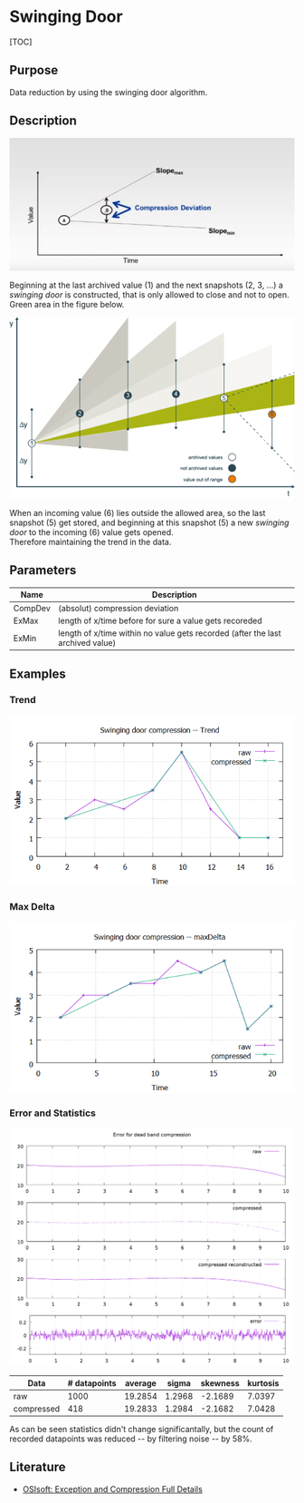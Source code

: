 # Swinging Door

[TOC]

## Purpose

Data reduction by using the swinging door algorithm.

## Description

![](./images/swinging-door_02.png)

Beginning at the last archived value (1) and the next snapshots (2, 3, ...) a _swinging door_ is constructed,
that is only allowed to close and not to open. Green area in the figure below.

![](./images/swinging-door_01.png)

When an incoming value (6) lies outside the allowed area, so the last snapshot (5) get stored, and beginning at this snapshot (5) a new _swinging door_ to the incoming (6) value gets opened.  
Therefore maintaining the trend in the data.

## Parameters

| Name | Description |
| -- | -- |
| CompDev | (absolut) compression deviation |
| ExMax | length of x/time before for sure a value gets recoreded |
| ExMin | length of x/time within no value gets recorded (after the last archived value) |

## Examples

### Trend

![](./images/swinging-door_trend.png)

### Max Delta

![](./images/swinging-door_maxDelta.png)

### Error and Statistics

![](./images/swinging-door_error.png)

| Data | # datapoints | average | sigma | skewness | kurtosis |
| -- | -- | -- | -- | -- | -- |
| raw | 1000 | 19.2854 | 1.2968 | -2.1689 | 7.0397 |
| compressed | 418 | 19.2833 | 1.2984 | -2.1682 | 7.0428 |

As can be seen statistics didn't change significantally, but the count of recorded datapoints was
reduced -- by filtering noise -- by 58%.

## Literature

* [OSIsoft: Exception and Compression Full Details](https://www.youtube.com/watch?v=89hg2mme7S0)
